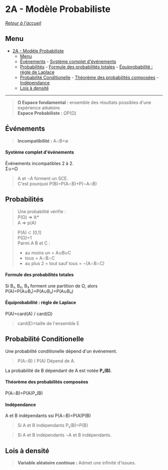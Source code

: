 # 2A - Modèle Probabiliste

[*Retour à l'accueil*](./../README.md)

## Menu

- [2A - Modèle Probabiliste](#2a---modèle-probabiliste)
	- [Menu](#menu)
	- [Événements](#événements)
			- [Système complet d'événements](#système-complet-dévénements)
	- [Probabilités](#probabilités)
			- [Formule des probabilités totales](#formule-des-probabilités-totales)
			- [Équiprobabilité : règle de Laplace](#équiprobabilité--règle-de-laplace)
	- [Probabilité Conditionelle](#probabilité-conditionelle)
			- [Théorème des probabilités composées](#théorème-des-probabilités-composées)
			- [Indépendance](#indépendance)
	- [Lois à densité](#lois-à-densité)

---

> **Ω Espace fondamental :** ensemble des résultats possibles d'une expérience aléatoire.  
> **Espace Probabiliste :** ΩP(Ω)

## Événements
> **Incompatibilité :** A∩B=∅

#### Système complet d'événements
Événements incompatibles 2 à 2.  
Σ∪=Ω
> A et ¬A forment un SCE.  
> C'est pourquoi P(B)=P(A∩B)+P(¬A∩B)

## Probabilités
> Une probabilité vérifie :  
> P(Ω) ⇒ ℝ*  
> A ⇒ p(A)

> P(A) ⊂ [0,1]      
> P(Ω)=1  
> Parmi A B et C :
> - au moins un = A∪B∪C
> - tous = A∩B∩C
> - au plus 2 = tout sauf tous = ¬(A∩B∩C)

#### Formule des probabilités totales
Si B₁, B₂, B₃ forment une partition de Ω, alors
P(A)=P(A∪B₁)+P(A∪B₂)+P(A∪B₃)

#### Équiprobabilité : règle de Laplace
P(A)=card(A) / card(Ω)
> card(E)=taille de l'ensemble E

## Probabilité Conditionelle
Une probabilité conditionelle dépend d'un événement.
> P(A∩B) / P(A) Dépend de A.

La probabilité de B dépendant de A est notée **Pₐ(B)**.

#### Théorème des probabilités composées
P(A∩B)=P(A)Pₐ(B)

#### Indépendance
A et B indépendants ssi P(A∩B)=P(A)P(B)
> Si A et B indépendants Pₐ(B)=P(B)

> Si A et B indépendants ¬A et B indépendants.

## Lois à densité
> **Variable aléatoire continue :** Admet une infinité d'issues.



